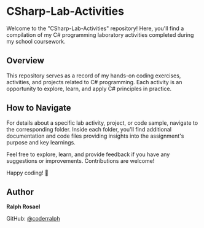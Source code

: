 # CSharp-Lab-Activities

Welcome to the "CSharp-Lab-Activities" repository! Here, you'll find a compilation of my C# programming laboratory activities completed during my school coursework.

## Overview

This repository serves as a record of my hands-on coding exercises, activities, and projects related to C# programming. Each activity is an opportunity to explore, learn, and apply C# principles in practice.

## How to Navigate

For details about a specific lab activity, project, or code sample, navigate to the corresponding folder. Inside each folder, you'll find additional documentation and code files providing insights into the assignment's purpose and key learnings.

Feel free to explore, learn, and provide feedback if you have any suggestions or improvements. Contributions are welcome!

Happy coding! 🚀



## Author
**Ralph Rosael**

GitHub: [@coderralph](https://github.com/coderralph)
